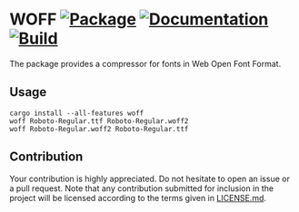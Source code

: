 # WOFF [![Package][package-img]][package-url] [![Documentation][documentation-img]][documentation-url] [![Build][build-img]][build-url]

The package provides a compressor for fonts in Web Open Font Format.

## Usage

```shell
cargo install --all-features woff
woff Roboto-Regular.ttf Roboto-Regular.woff2
woff Roboto-Regular.woff2 Roboto-Regular.ttf
```

## Contribution

Your contribution is highly appreciated. Do not hesitate to open an issue or a
pull request. Note that any contribution submitted for inclusion in the project
will be licensed according to the terms given in [LICENSE.md](LICENSE.md).

[build-img]: https://github.com/bodoni/woff/workflows/build/badge.svg
[build-url]: https://github.com/bodoni/woff/actions/workflows/build.yml
[documentation-img]: https://docs.rs/woff/badge.svg
[documentation-url]: https://docs.rs/woff
[package-img]: https://img.shields.io/crates/v/woff.svg
[package-url]: https://crates.io/crates/woff
